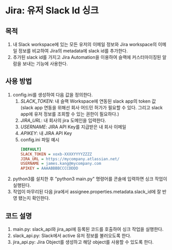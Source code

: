 # Jira: 유저 Slack Id 싱크

## 목적
1. 내 Slack workspace에 있는 모든 유저의 이메일 정보와 Jira workspace의 이메일 정보를 비교하여 Jira의 metadata에 slack id를 추가한다.
2. 추가된 slack id를 가지고 Jira Automation을 이용하여 슬랙에 커스터마이징된 알람을 보내는 기능에 사용한다.

## 사용 방법
1. config.ini를 생성하여 다음 값을 정의한다.
    1. *SLACK_TOKEN*: 내 슬랙 Workspace에 연동된 slack app의 token 값 (slack app 연동을 위해선 회사 어드민 허가가 필요할 수 있다. 그리고 slack app에 유저 정보를 조회할 수 있는 권한이 필요하다.)
    2. *JIRA_URL*: 내 회사의 jira 도메인을 입력한다.
    3. *USERNAME*: JIRA API Key를 지급받은 내 회사 이메일
    4. *APIKEY*: 내 JIRA API Key
    5. config.ini 파일 예시
        ``` ini
        [DEFAULT]
        SLACK_TOKEN = xoxb-XXXXYYYYZZZZ
        JIRA_URL = https://mycompany.atlassian.net/
        USERNAME = james.kang@mycompany.com
        APIKEY = AAAABBBBCCCCDDDD
        ```
2. python3를 설치한 후 "python3 main.py" 명령어를 콘솔에 입력하면 싱크 작업이 실행된다.
3. 작업이 마무리된 다음 jira에서 assignee.properties.metadata.slack_id에 잘 반영 됐는지 확인한다.

## 코드 설명
1. main.py: slack_api와 jira_api에 등록된 코드를 호출하여 싱크 작업을 실행한다.
2. slack_api.py: Slack에서 active 유저 정보를 불러오도록 한다.
3. jira_api.py: Jira Object를 생성하고 해당 object를 사용할 수 있도록 한다.
